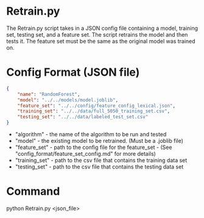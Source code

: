 # Retrain.py

The Retrain.py script takes in a JSON config file containing a model, training set, testing set, and a feature set. The script retrains the model and then tests it. The feature set must be the same as the original model was trained on.

# Config Format (JSON file)
```json
{
	"name": "RandomForest",
	"model": "../../models/model.joblib",
	"feature_set": "../../config/feature_config_lexical.json",
	"training_set": "../../data/full_5050_training_set.csv",
	"testing_set": "../../data/labeled_test_set.csv"
}
```
* "algorithm"	- the name of the algorithm to be run and tested
* "model"	- the existing model to be retrained. (Must be a .joblib file)
* "feature_set"	- path to the config file for the feature_set - (See "config_format/feature_set_config.md" for more details)
* "training_set"	- path to the csv file that contains the training data set
* "testing_set"	- path to the csv file that contains the testing data set

# Command

python Retrain.py <json_file>

